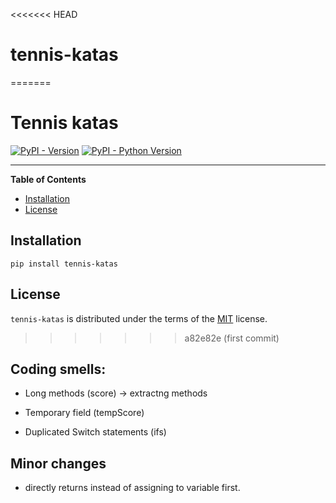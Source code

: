 <<<<<<< HEAD
# tennis-katas
=======
# Tennis katas

[![PyPI - Version](https://img.shields.io/pypi/v/tennis-katas.svg)](https://pypi.org/project/tennis-katas)
[![PyPI - Python Version](https://img.shields.io/pypi/pyversions/tennis-katas.svg)](https://pypi.org/project/tennis-katas)

-----

**Table of Contents**

- [Installation](#installation)
- [License](#license)

## Installation

```console
pip install tennis-katas
```

## License

`tennis-katas` is distributed under the terms of the [MIT](https://spdx.org/licenses/MIT.html) license.
>>>>>>> a82e82e (first commit)


## Coding smells:

- Long methods (score) -> extractng methods

- Temporary field (tempScore)

- Duplicated Switch statements (ifs)

## Minor changes

- directly returns instead of assigning to variable first.